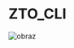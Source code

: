 # ZTO_CLI
![obraz](https://user-images.githubusercontent.com/25710314/215928650-95279b53-dbd8-4eb3-bad7-925922b95162.png)
